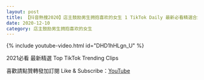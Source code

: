 ```yaml
---
layout: post
title: 【抖音熱搜2020】店主鼓励男生拥抱喜欢的女生 1 TikTok Daily 最新必看精選合集2020 12 10
date: 2020-12-10
category: 店主鼓励男生拥抱喜欢的女生
---
```


{% include youtube-video.html id="DHD1hHLgn_U" %}

2021必看 最新精選 Top TikTok Trending Clips

喜歡請點贊轉發加訂閱 Like & Subscribe：[YouTube](https://www.youtube.com/channel/UCAoR7VcanIPd04uEq_GIylA/videos)

